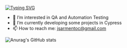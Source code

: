 
<a href="https://git.io/typing-svg"><img src="https://readme-typing-svg.demolab.com?font=Kanit&weight=300&size=32&duration=4000&pause=200&color=8DAE02&center=true&vCenter=true&width=524&lines=Hi%2C+everyone!+;My+name+is+Julia+S+Cruz+%3D);I'm+27+;I'm+from+Osasco+-+SP%2C+Brazil;Be+welcome!" alt="Typing SVG" /></a>
- 👀 I’m interested in QA and Automation Testing 
- 🌱 I’m currently developing some projects in Cypress
- 📫 How to reach me: jsarmentoc@gmail.com 
  
![Anurag's GitHub stats](https://github-readme-stats.vercel.app/api?username=julia-sarmento&show_icons=true&theme=merko)
<!---
julia-sarmento/julia-sarmento is a ✨ special ✨ repository because its `README.md` (this file) appears on your GitHub profile.
You can click the Preview link to take a look at your changes.
--->
